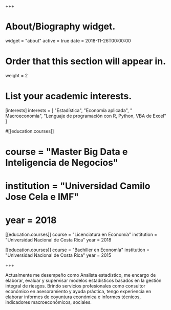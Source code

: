 +++
# About/Biography widget.
widget = "about"
active = true
date = 2018-11-26T00:00:00

# Order that this section will appear in.
weight = 2

# List your academic interests.
[interests]
  interests = [
    "Estadística",
    "Economía aplicada",
    " Macroeconomía",
	"Lenguaje de programación con R, Python, VBA de Excel"
  ] 

#[[education.courses]]
#  course = "Master Big Data e Inteligencia de Negocios"
#  institution = "Universidad Camilo Jose Cela e IMF"
 # year = 2018

[[education.courses]]
  course = "Licenciatura en Economía"
  institution = "Universidad Nacional de Costa Rica"
  year = 2018

[[education.courses]]
  course = "Bachiller en Economía"
  institution = "Universidad Nacional de Costa Rica"
  year = 2015
 
+++
<div class=text-justify>
Actualmente me desempeño como Analista estadístico, me encargo de elaborar, evaluar y supervisar modelos estadísticos basados en la gestión integral de riesgos. Brindo servicios profesionales como consultor económico en asesoramiento y ayuda práctica, tengo experiencia en elaborar informes de coyuntura económica e informes técnicos, indicadores macroeconómicos, sociales.</div>



